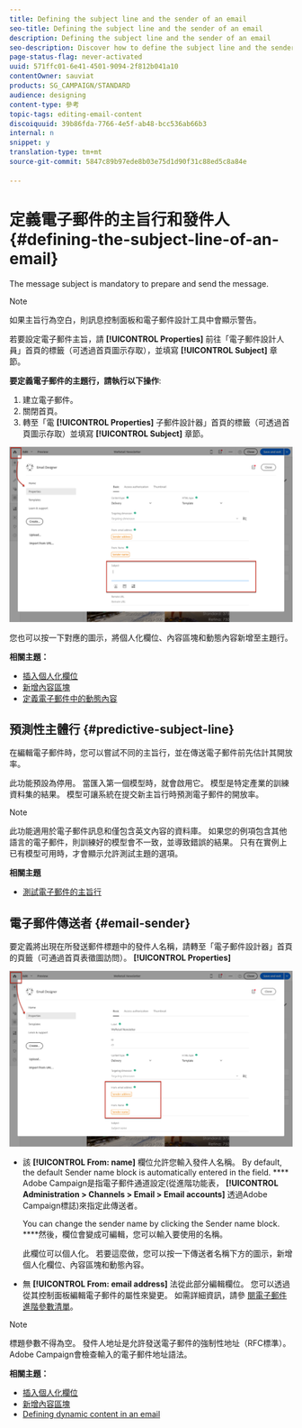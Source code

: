 ```yaml
---
title: Defining the subject line and the sender of an email
seo-title: Defining the subject line and the sender of an email
description: Defining the subject line and the sender of an email
seo-description: Discover how to define the subject line and the sender of an email in the Email Designer.
page-status-flag: never-activated
uuid: 571ffc01-6e41-4501-9094-2f812b041a10
contentOwner: sauviat
products: SG_CAMPAIGN/STANDARD
audience: designing
content-type: 參考
topic-tags: editing-email-content
discoiquuid: 39b86fda-7766-4e5f-ab48-bcc536ab66b3
internal: n
snippet: y
translation-type: tm+mt
source-git-commit: 5847c89b97ede8b03e75d1d90f31c88ed5c8a84e

---
```



# 定義電子郵件的主旨行和發件人{#defining-the-subject-line-of-an-email}

The message subject is mandatory to prepare and send the message.

>[!NOTE]
>
>如果主旨行為空白，則訊息控制面板和電子郵件設計工具中會顯示警告。

若要設定電子郵件主旨，請 **[!UICONTROL Properties]** 前往「電子郵件設計人員」首頁的標籤（可透過首頁圖示存取），並填寫 **[!UICONTROL Subject]** 章節。

**要定義電子郵件的主題行，請執行以下操作**:

1. 建立電子郵件。
1. 關閉首頁。
1. 轉至「電 **[!UICONTROL Properties]** 子郵件設計器」首頁的標籤（可透過首頁圖示存取）並填寫 **[!UICONTROL Subject]** 章節。

![](assets/email_designer_subject.png)

您也可以按一下對應的圖示，將個人化欄位、內容區塊和動態內容新增至主題行。

**相關主題：**

* [插入個人化欄位](../../designing/using/personalization.md#inserting-a-personalization-field)
* [新增內容區塊](../../designing/using/personalization.md#adding-a-content-block)
* [定義電子郵件中的動態內容](../../designing/using/personalization.md#defining-dynamic-content-in-an-email)

## 預測性主體行 {#predictive-subject-line}

在編輯電子郵件時，您可以嘗試不同的主旨行，並在傳送電子郵件前先估計其開放率。

此功能預設為停用。 當匯入第一個模型時，就會啟用它。 模型是特定產業的訓練資料集的結果。 模型可讓系統在提交新主旨行時預測電子郵件的開放率。

>[!NOTE]
>
>此功能適用於電子郵件訊息和僅包含英文內容的資料庫。 如果您的例項包含其他語言的電子郵件，則訓練好的模型會不一致，並導致錯誤的結果。 只有在實例上已有模型可用時，才會顯示允許測試主題的選項。

**相關主題**

* [測試電子郵件的主旨行](../../sending/using/testing-subject-line-email.md)

## 電子郵件傳送者 {#email-sender}

要定義將出現在所發送郵件標題中的發件人名稱，請轉至「電子郵件設計器」首頁的頁籤（可通過首頁表徵圖訪問）。 **[!UICONTROL Properties]**

![](assets/delivery_content_edition16.png)

* 該 **[!UICONTROL From: name]** 欄位允許您輸入發件人名稱。 By default, the default Sender name block is automatically entered in the field. **** Adobe Campaign是指電子郵件通道設定(從進階功能表， **[!UICONTROL Administration > Channels > Email > Email accounts]** 透過Adobe Campaign標誌)來指定此傳送者。

   You can change the sender name by clicking the Sender name block. ****&#x200B;然後，欄位會變成可編輯，您可以輸入要使用的名稱。

   此欄位可以個人化。 若要這麼做，您可以按一下傳送者名稱下方的圖示，新增個人化欄位、內容區塊和動態內容。

* 無 **[!UICONTROL From: email address]** 法從此部分編輯欄位。 您可以透過從其控制面板編輯電子郵件的屬性來變更。 如需詳細資訊，請參 [閱電子郵件進階參數清單](../../administration/using/configuring-email-channel.md#advanced-parameters)。

>[!NOTE]
>
>標題參數不得為空。 發件人地址是允許發送電子郵件的強制性地址（RFC標準）。 Adobe Campaign會檢查輸入的電子郵件地址語法。

**相關主題：**

* [插入個人化欄位](../../designing/using/personalization.md#inserting-a-personalization-field)
* [新增內容區塊](../../designing/using/personalization.md#adding-a-content-block)
* [Defining dynamic content in an email](../../designing/using/personalization.md#defining-dynamic-content-in-an-email)
